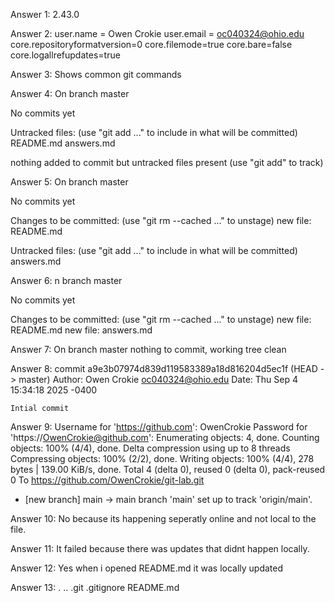 Answer 1: 2.43.0


Answer 2: user.name = Owen Crokie
user.email = oc040324@ohio.edu
core.repositoryformatversion=0
core.filemode=true
core.bare=false
core.logallrefupdates=true


Answer 3: Shows common git commands


Answer 4: On branch master

No commits yet

Untracked files:
  (use "git add <file>..." to include in what will be committed)
	README.md
	answers.md

nothing added to commit but untracked files present (use "git add" to track)


Answer 5: On branch master

No commits yet

Changes to be committed:
  (use "git rm --cached <file>..." to unstage)
	new file:   README.md

Untracked files:
  (use "git add <file>..." to include in what will be committed)
	answers.md

Answer 6: n branch master

No commits yet

Changes to be committed:
  (use "git rm --cached <file>..." to unstage)
	new file:   README.md
	new file:   answers.md

Answer 7: On branch master
nothing to commit, working tree clean

Answer 8: commit a9e3b07974d839d119583389a18d816204d5ec1f (HEAD -> master)
Author: Owen Crokie <oc040324@ohio.edu>
Date:   Thu Sep 4 15:34:18 2025 -0400

    Intial commit

Answer 9: Username for 'https://github.com': OwenCrokie
Password for 'https://OwenCrokie@github.com': 
Enumerating objects: 4, done.
Counting objects: 100% (4/4), done.
Delta compression using up to 8 threads
Compressing objects: 100% (2/2), done.
Writing objects: 100% (4/4), 278 bytes | 139.00 KiB/s, done.
Total 4 (delta 0), reused 0 (delta 0), pack-reused 0
To https://github.com/OwenCrokie/git-lab.git
 * [new branch]      main -> main
branch 'main' set up to track 'origin/main'.


Answer 10: No because its happening seperatly online and not local to the file.

Answer 11: It failed because there was updates that didnt happen locally.

Answer 12: Yes when i opened README.md it was locally updated

Answer 13: .  ..  .git  .gitignore  README.md


